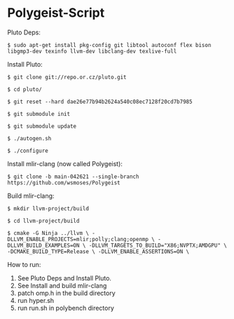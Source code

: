 # Polygeist-Script

Pluto Deps:

`$ sudo apt-get install pkg-config git libtool autoconf flex bison libgmp3-dev texinfo llvm-dev libclang-dev texlive-full`

Install Pluto:

`$ git clone git://repo.or.cz/pluto.git` 

`$ cd pluto/`

`$ git reset --hard dae26e77b94b2624a540c08ec7128f20cd7b7985`

`$ git submodule init` 

`$ git submodule update` 

`$ ./autogen.sh` 

`$ ./configure`

Install mlir-clang (now called Polygeist):

`$ git clone -b main-042621 --single-branch https://github.com/wsmoses/Polygeist`

Build mlir-clang:

`$ mkdir llvm-project/build`

`$ cd llvm-project/build`

`$ cmake -G Ninja ../llvm \
   -DLLVM_ENABLE_PROJECTS=mlir;polly;clang;openmp \
   -DLLVM_BUILD_EXAMPLES=ON \
   -DLLVM_TARGETS_TO_BUILD="X86;NVPTX;AMDGPU" \
   -DCMAKE_BUILD_TYPE=Release \
   -DLLVM_ENABLE_ASSERTIONS=ON \`


How to run:
1. See Pluto Deps and Install Pluto.
2. See Install and build mlir-clang
3. patch omp.h in the build directory
4. run hyper.sh
5. run run.sh in polybench directory
